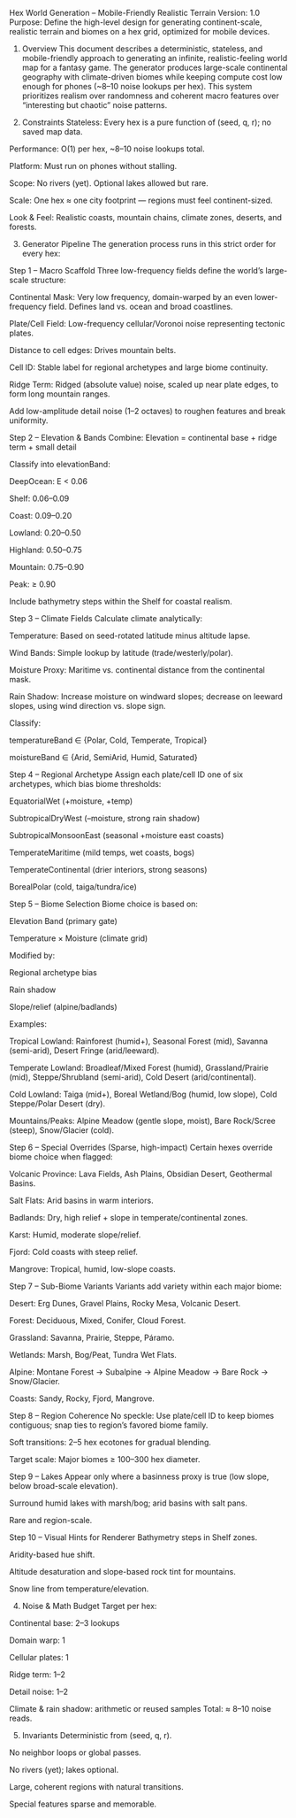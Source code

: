 Hex World Generation – Mobile-Friendly Realistic Terrain
Version: 1.0
Purpose: Define the high-level design for generating continent-scale, realistic terrain and biomes on a hex grid, optimized for mobile devices.

1. Overview
   This document describes a deterministic, stateless, and mobile-friendly approach to generating an infinite, realistic-feeling world map for a fantasy game.
   The generator produces large-scale continental geography with climate-driven biomes while keeping compute cost low enough for phones (~8–10 noise lookups per hex).
   This system prioritizes realism over randomness and coherent macro features over “interesting but chaotic” noise patterns.

2. Constraints
   Stateless: Every hex is a pure function of (seed, q, r); no saved map data.

Performance: O(1) per hex, ~8–10 noise lookups total.

Platform: Must run on phones without stalling.

Scope: No rivers (yet). Optional lakes allowed but rare.

Scale: One hex ≈ one city footprint — regions must feel continent-sized.

Look & Feel: Realistic coasts, mountain chains, climate zones, deserts, and forests.

3. Generator Pipeline
   The generation process runs in this strict order for every hex:

Step 1 – Macro Scaffold
Three low-frequency fields define the world’s large-scale structure:

Continental Mask: Very low frequency, domain-warped by an even lower-frequency field. Defines land vs. ocean and broad coastlines.

Plate/Cell Field: Low-frequency cellular/Voronoi noise representing tectonic plates.

Distance to cell edges: Drives mountain belts.

Cell ID: Stable label for regional archetypes and large biome continuity.

Ridge Term: Ridged (absolute value) noise, scaled up near plate edges, to form long mountain ranges.

Add low-amplitude detail noise (1–2 octaves) to roughen features and break uniformity.

Step 2 – Elevation & Bands
Combine:
Elevation = continental base + ridge term + small detail

Classify into elevationBand:

DeepOcean: E < 0.06

Shelf: 0.06–0.09

Coast: 0.09–0.20

Lowland: 0.20–0.50

Highland: 0.50–0.75

Mountain: 0.75–0.90

Peak: ≥ 0.90

Include bathymetry steps within the Shelf for coastal realism.

Step 3 – Climate Fields
Calculate climate analytically:

Temperature: Based on seed-rotated latitude minus altitude lapse.

Wind Bands: Simple lookup by latitude (trade/westerly/polar).

Moisture Proxy: Maritime vs. continental distance from the continental mask.

Rain Shadow: Increase moisture on windward slopes; decrease on leeward slopes, using wind direction vs. slope sign.

Classify:

temperatureBand ∈ {Polar, Cold, Temperate, Tropical}

moistureBand ∈ {Arid, SemiArid, Humid, Saturated}

Step 4 – Regional Archetype
Assign each plate/cell ID one of six archetypes, which bias biome thresholds:

EquatorialWet (+moisture, +temp)

SubtropicalDryWest (–moisture, strong rain shadow)

SubtropicalMonsoonEast (seasonal +moisture east coasts)

TemperateMaritime (mild temps, wet coasts, bogs)

TemperateContinental (drier interiors, strong seasons)

BorealPolar (cold, taiga/tundra/ice)

Step 5 – Biome Selection
Biome choice is based on:

Elevation Band (primary gate)

Temperature × Moisture (climate grid)

Modified by:

Regional archetype bias

Rain shadow

Slope/relief (alpine/badlands)

Examples:

Tropical Lowland: Rainforest (humid+), Seasonal Forest (mid), Savanna (semi-arid), Desert Fringe (arid/leeward).

Temperate Lowland: Broadleaf/Mixed Forest (humid), Grassland/Prairie (mid), Steppe/Shrubland (semi-arid), Cold Desert (arid/continental).

Cold Lowland: Taiga (mid+), Boreal Wetland/Bog (humid, low slope), Cold Steppe/Polar Desert (dry).

Mountains/Peaks: Alpine Meadow (gentle slope, moist), Bare Rock/Scree (steep), Snow/Glacier (cold).

Step 6 – Special Overrides (Sparse, high-impact)
Certain hexes override biome choice when flagged:

Volcanic Province: Lava Fields, Ash Plains, Obsidian Desert, Geothermal Basins.

Salt Flats: Arid basins in warm interiors.

Badlands: Dry, high relief + slope in temperate/continental zones.

Karst: Humid, moderate slope/relief.

Fjord: Cold coasts with steep relief.

Mangrove: Tropical, humid, low-slope coasts.

Step 7 – Sub-Biome Variants
Variants add variety within each major biome:

Desert: Erg Dunes, Gravel Plains, Rocky Mesa, Volcanic Desert.

Forest: Deciduous, Mixed, Conifer, Cloud Forest.

Grassland: Savanna, Prairie, Steppe, Páramo.

Wetlands: Marsh, Bog/Peat, Tundra Wet Flats.

Alpine: Montane Forest → Subalpine → Alpine Meadow → Bare Rock → Snow/Glacier.

Coasts: Sandy, Rocky, Fjord, Mangrove.

Step 8 – Region Coherence
No speckle: Use plate/cell ID to keep biomes contiguous; snap ties to region’s favored biome family.

Soft transitions: 2–5 hex ecotones for gradual blending.

Target scale: Major biomes ≥ 100–300 hex diameter.

Step 9 – Lakes
Appear only where a basinness proxy is true (low slope, below broad-scale elevation).

Surround humid lakes with marsh/bog; arid basins with salt pans.

Rare and region-scale.

Step 10 – Visual Hints for Renderer
Bathymetry steps in Shelf zones.

Aridity-based hue shift.

Altitude desaturation and slope-based rock tint for mountains.

Snow line from temperature/elevation.

4. Noise & Math Budget
   Target per hex:

Continental base: 2–3 lookups

Domain warp: 1

Cellular plates: 1

Ridge term: 1–2

Detail noise: 1–2

Climate & rain shadow: arithmetic or reused samples
Total: ≈ 8–10 noise reads.

5. Invariants
   Deterministic from (seed, q, r).

No neighbor loops or global passes.

No rivers (yet); lakes optional.

Large, coherent regions with natural transitions.

Special features sparse and memorable.
